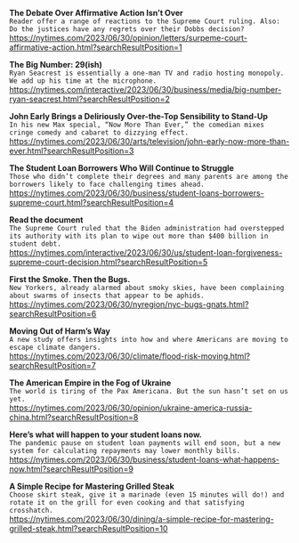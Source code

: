 **The Debate Over Affirmative Action Isn’t Over**\
`Reader offer a range of reactions to the Supreme Court ruling. Also: Do the justices have any regrets over their Dobbs decision?`\
https://nytimes.com/2023/06/30/opinion/letters/surpeme-court-affirmative-action.html?searchResultPosition=1

**The Big Number: 29(ish)**\
`Ryan Seacrest is essentially a one-man TV and radio hosting monopoly. We add up his time at the microphone.`\
https://nytimes.com/interactive/2023/06/30/business/media/big-number-ryan-seacrest.html?searchResultPosition=2

**John Early Brings a Deliriously Over-the-Top Sensibility to Stand-Up**\
`In his new Max special, “Now More Than Ever,” the comedian mixes cringe comedy and cabaret to dizzying effect.`\
https://nytimes.com/2023/06/30/arts/television/john-early-now-more-than-ever.html?searchResultPosition=3

**The Student Loan Borrowers Who Will Continue to Struggle**\
`Those who didn’t complete their degrees and many parents are among the borrowers likely to face challenging times ahead.`\
https://nytimes.com/2023/06/30/business/student-loans-borrowers-supreme-court.html?searchResultPosition=4

**Read the document**\
`The Supreme Court ruled that the Biden administration had overstepped its authority with its plan to wipe out more than $400 billion in student debt.`\
https://nytimes.com/interactive/2023/06/30/us/student-loan-forgiveness-supreme-court-decision.html?searchResultPosition=5

**First the Smoke. Then the Bugs.**\
`New Yorkers, already alarmed about smoky skies, have been complaining about swarms of insects that appear to be aphids.`\
https://nytimes.com/2023/06/30/nyregion/nyc-bugs-gnats.html?searchResultPosition=6

**Moving Out of Harm’s Way**\
`A new study offers insights into how and where Americans are moving to escape climate dangers.`\
https://nytimes.com/2023/06/30/climate/flood-risk-moving.html?searchResultPosition=7

**The American Empire in the Fog of Ukraine**\
`The world is tiring of the Pax Americana. But the sun hasn’t set on us yet.`\
https://nytimes.com/2023/06/30/opinion/ukraine-america-russia-china.html?searchResultPosition=8

**Here’s what will happen to your student loans now.**\
`The pandemic pause on student loan payments will end soon, but a new system for calculating repayments may lower monthly bills.`\
https://nytimes.com/2023/06/30/business/student-loans-what-happens-now.html?searchResultPosition=9

**A Simple Recipe for Mastering Grilled Steak**\
`Choose skirt steak, give it a marinade (even 15 minutes will do!) and rotate it on the grill for even cooking and that satisfying crosshatch.`\
https://nytimes.com/2023/06/30/dining/a-simple-recipe-for-mastering-grilled-steak.html?searchResultPosition=10

